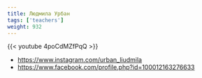 ```yaml
---
title: Людмила Урбан
tags: ['teachers']
weight: 932
---
```

{{< youtube 4poCdMZfPqQ >}}

- https://www.instagram.com/urban_liudmila
- https://www.facebook.com/profile.php?id=100012163276633

